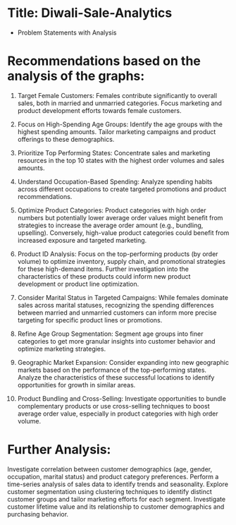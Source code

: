 # Title: Diwali-Sale-Analytics

- Problem Statements with Analysis

# Recommendations based on the analysis of the graphs:

1. Target Female Customers: Females contribute significantly to overall sales, both in married and unmarried categories.  Focus marketing and product development efforts towards female customers.

2. Focus on High-Spending Age Groups:  Identify the age groups with the highest spending amounts. Tailor marketing campaigns and product offerings to these demographics.

3. Prioritize Top Performing States: Concentrate sales and marketing resources in the top 10 states with the highest order volumes and sales amounts.

4. Understand Occupation-Based Spending: Analyze spending habits across different occupations to create targeted promotions and product recommendations.

5. Optimize Product Categories:  Product categories with high order numbers but potentially lower average order values might benefit from strategies to increase the average order amount (e.g., bundling, upselling).  Conversely, high-value product categories could benefit from increased exposure and targeted marketing.

6. Product ID Analysis: Focus on the top-performing products (by order volume) to optimize inventory, supply chain, and promotional strategies for these high-demand items. Further investigation into the characteristics of these products could inform new product development or product line optimization.

7. Consider Marital Status in Targeted Campaigns: While females dominate sales across marital statuses, recognizing the spending differences between married and unmarried customers can inform more precise targeting for specific product lines or promotions.

8. Refine Age Group Segmentation: Segment age groups into finer categories to get more granular insights into customer behavior and optimize marketing strategies.

9. Geographic Market Expansion: Consider expanding into new geographic markets based on the performance of the top-performing states. Analyze the characteristics of these successful locations to identify opportunities for growth in similar areas.

10. Product Bundling and Cross-Selling: Investigate opportunities to bundle complementary products or use cross-selling techniques to boost average order value, especially in product categories with high order volume.

# Further Analysis:
Investigate correlation between customer demographics (age, gender, occupation, marital status) and product category preferences.
Perform a time-series analysis of sales data to identify trends and seasonality.
Explore customer segmentation using clustering techniques to identify distinct customer groups and tailor marketing efforts for each segment.
Investigate customer lifetime value and its relationship to customer demographics and purchasing behavior.
